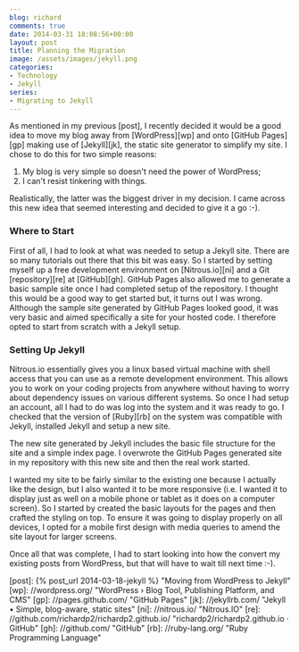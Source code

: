 ```yaml
---
blog: richard
comments: true
date: 2014-03-31 18:08:56+00:00
layout: post
title: Planning the Migration
image: /assets/images/jekyll.png
categories:
- Technology
- Jekyll
series: 
- Migrating to Jekyll
---
```


As mentioned in my previous [post], I recently decided it would be a good idea to move my blog away 
from [WordPress][wp] and onto [GitHub Pages][gp] making use of [Jekyll][jk], the static site
generator to simplify my site. I chose to do this for two simple reasons:

1. My blog is very simple so doesn't need the power of WordPress;
2. I can't resist tinkering with things.

Realistically, the latter was the biggest driver in my decision. I came across this new idea that
seemed interesting and decided to give it a go :-).

### Where to Start

First of all, I had to look at what was needed to setup a Jekyll site. There are so many tutorials
out there that this bit was easy. So I started by setting myself up a free development environment 
on [Nitrous.io][ni] and a Git [repository][re] at [GitHub][gh]. GitHub Pages also allowed me to
generate a basic sample site once I had completed setup of the repository. I thought this would be a
good way to get started but, it turns out I was wrong. Although the sample site generated by GitHub
Pages looked good, it was very basic and aimed specifically a site for your hosted code. I therefore
opted to start from scratch with a Jekyll setup.

### Setting Up Jekyll

Nitrous.io essentially gives you a linux based virtual machine with shell access that you can use as
a remote development environment. This allows you to work on your coding projects from anywhere
without having to worry about dependency issues on various different systems. So once I had setup an
account, all I had to do was log into the system and it was ready to go. I checked that the version
of [Ruby][rb] on the system was compatible with Jekyll, installed Jekyll and setup a new site. 

The new site generated by Jekyll includes the basic file structure for the site and a simple index
page. I overwrote the GitHub Pages generated site in my repository with this new site and then the
real work started. 

I wanted my site to be fairly similar to the existing one because I actually like the design, but I
also wanted it to be more responsive (i.e. I wanted it to display just as well on a mobile phone or
tablet as it does on a computer screen). So I started by created the basic layouts for the pages and
then crafted the styling on top. To ensure it was going to display properly on all devices, I opted
for a mobile first design with media queries to amend the site layout for larger screens. 

Once all that was complete, I had to start looking into how the convert my existing posts from
WordPress, but that will have to wait till next time :-).

[post]: {% post_url 2014-03-18-jekyll %} "Moving from WordPress to Jekyll"
[wp]: //wordpress.org/ "WordPress &#8250; Blog Tool, Publishing Platform, and CMS"
[gp]: //pages.github.com/ "GitHub Pages"
[jk]: //jekyllrb.com/ "Jekyll &bull; Simple, blog-aware, static sites"
[ni]: //nitrous.io/ "Nitrous.IO"
[re]: //github.com/richardp2/richardp2.github.io/ "richardp2/richardp2.github.io · GitHub"
[gh]: //github.com/ "GitHub"
[rb]: //ruby-lang.org/ "Ruby Programming Language"

[jkl]: /assets/images/jekyll.png "Jekyll Logo"